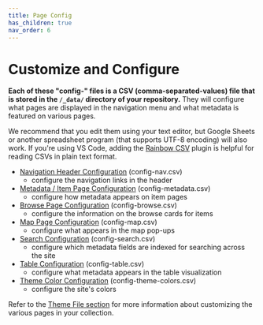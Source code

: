 ```yaml
---
title: Page Config
has_children: true
nav_order: 6
---
```


# Customize and Configure 


**Each of these "config-" files is a CSV (comma-separated-values) file that is stored in the `/_data/` directory of your repository.** They will configure what pages are displayed in the navigation menu and what metadata is featured on various pages.

We recommend that you edit them using your text editor, but Google Sheets or another spreadsheet program (that supports UTF-8 encoding) will also work. If you're using VS Code, adding the [Rainbow CSV](https://marketplace.visualstudio.com/items?itemName=mechatroner.rainbow-csv) plugin is helpful for reading CSVs in plain text format.


- [Navigation Header Configuration](config-nav/) (config-nav.csv)
    - configure the navigation links in the header
- [Metadata / Item Page Configuration](config-metadata/) (config-metadata.csv)
    - configure how metadata appears on item pages
- [Browse Page Configuration](config-browse/) (config-browse.csv)
    - configure the information on the browse cards for items
- [Map Page Configuration](config-map/) (config-map.csv)
    - configure what appears in the map pop-ups
- [Search Configuration](config-search/) (config-search.csv)
    - configure which metadata fields are indexed for searching across the site
- [Table Configuration](config-table/) (config-table.csv)
    - configure what metadata appears in the table visualization
- [Theme Color Configuration](config-colors/) (config-theme-colors.csv)
    - configure the site's colors

Refer to the [Theme File section](../05_theme/) for more information about customizing the various pages in your collection. 